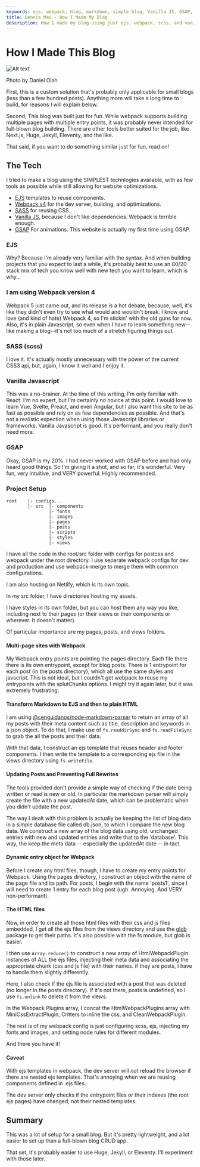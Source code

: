 ```yaml
---
keywords: ejs, webpack, blog, markdown, simple blog, Vanilla JS, GSAP, Lean Web, JAM Stack
title: Dennis Mai - How I Made My Blog
description: How I made my blog using just ejs, webpack, scss, and vanilla JS. (And GSAP for animations. It's unnecessary -- but fun)
---
```


# How I Made This Blog

![Alt text](imgs/daniel-olah-gEta6dbzFy0-unsplash.jpg 'Photo by Daniel Olah')

<figcaption>Photo by Daniel Olah</figcaption>

First, this is a custom solution that's probably only applicable for small blogs (less than a few hundred posts). Anything more will take a long time to build, for reasons I will explain below.

Second, This blog was built just for fun. While webpack supports building multiple pages with multiple entry points, it was probably never intended for full-blown blog building. There are other tools better suited for the job, like Next.js, Huge, Jekyll, Eleventy, and the like.

That said, if you want to do something similar just for fun, read on!

## The Tech

I tried to make a blog using the SIMPLEST technlogies available, with as few tools as possible while still allowing for website optimizations.

- [EJS](https://ejs.co/) templates to reuse components.
- [Webpack v4](https://webpack.js.org/) for the dev server, building, and optimizations.
- [SASS](https://sass-lang.com/documentation/syntax) for reusing CSS.
- [Vanilla JS](https://vanillajstoolkit.com/), because I don't like dependencies. Webpack is terrible enough.
- [GSAP](https://greensock.com/docs/) For animations. This website is actually my first time using GSAP.

### EJS

Why? Because I'm already very familiar with the syntax. And when building projects that you expect to last a while, it's probably best to use an 80/20 stack mix of tech you know well with new tech you want to learn, which is why...

### I am using Webpack version 4

Webpack 5 just came out, and its release is a hot debate, because, well, it's like they didn't even try to see what would and wouldn't break. I know and love (and kind of hate) Webpack 4, so I'm stickin' with the old guns for now. Also, it's in plain Javascript, so even when I have to learn something new--like making a blog--it's not too much of a stretch figuring things out.

### SASS (scss)

I love it. It's actually mostly unnecessary with the power of the current CSS3 api, but, again, I know it well and I enjoy it.

### Vanilla Javascript

This was a no-brainer. At the time of this writing, I'm only familiar with React. I'm no expert, but I'm certainly no novice at this point. I would love to learn Vue, Svelte, Preact, and even Angular, but I also want this site to be as fast as possible and rely on as few dependencies as possible. And that's not a realistic expection when using those Javascript libraries or frameworks. Vanilla Javascript is good. It's performant, and you really don't need more.

### GSAP

Okay, GSAP is my 20%. I had never worked with GSAP before and had only heard good things. So I'm giving it a shot, and so far, it's wonderful. Very fun, very intuitive, and VERY powerful. Highly recommended.

### Project Setup


```
root    |- configs...
        |- src  |- components
                |- fonts
                |- images
                |- pages
                |- posts
                |- scripts
                |- styles
                |- views
```
I have all the code in the root/src folder with configs for postcss and webpack under the root directory. I use separate webpack configs for dev and production and use webpack-merge to merge them with common configurations.

I am also hosting on Netlify, which is its own topic.

In my src folder, I have directories hosting my assets.

I have styles in its own folder, but you can host them any way you like, including next to their pages (or their views or their components or wherever. It doesn't matter).

Of particular importance are my pages, posts, and views folders.

#### Multi-page sites with Webpack

My Webpack entry points are pointing the pages directory. Each file there there is its own entrypoint, except for blog posts. There is 1 entrypoint for each post (in the posts directory), which all use the same styles and javscript. This is not ideal, but I couldn't get webpack to reuse my entrypoints with the splutChunks options. I might try it again later, but it was extremely frustrating.

#### Transform Markdown to EJS and then to plain HTML

I am using [@cenguidanos/node-markdown-parser](https://github.com/cenguidanos/node-markdown-parser) to return an array of all my posts with their meta content such as title, description and keywords in a json object. To do that, I make use of ```fs.readdirSync``` and ```fs.readFileSync``` to grab the all the posts and their data.

With that data, I construct an ejs template that reuses header and footer components. I then write the template to a corresponding ejs file in the views directory using ```fs.writeFile```.

#### Updating Posts and Preventing Full Rewrites

The tools provided don't provide a simple way of checking if the date being written or read is new or old. In particular the markdown parser will simply create the file with a new updatedAt date, which can be problematic when you didn't update the post.

The way I dealt with this problem is actually be keeping the list of blog data in a simple database file called db.json, to which I compare the new blog data. We construct a new array of the blog data using old, unchanged entries with new and updated entries and write that to the 'database'. This way, the keep the meta data -- especially the updatedAt date -- in tact.

#### Dynamic entry object for Webpack

Before I create any html files, though, I have to create my entry points for Webpack. Using the pages directory, I construct an object with the name of the page file and its path. For posts, I begin with the name 'posts1', since I will need to create 1 entry for each blog post (ugh. Annoying. And VERY non-performant).

#### The HTML files

Now, in order to create all those html files with their css and js files embedded, I get all the ejs files from the views directory and use the [glob](https://www.npmjs.com/package/glob) package to get their paths. It's also possible with the fs module, but glob is easier.

I then use ```Array.reduce()``` to construct a new array of HtmlWebpackPlugin instances of ALL the ejs files, injecting their meta data and associating the appropriate chunk (css and js file) with their names. if they are posts, I have to handle them slightly differently.

Here, I also check if the ejs file is associated with a post that was deleted (no longer in the posts directory). If it's not there, posts is undefined, so I use ```fs.unlink``` to delete it from the views.

In the Webpack Plugins array, I concat the HtmlWebpackPlugins array with MiniCssExtractPlugin, Critters to inline the css, and CleanWebpackPlugin.

The rest is of my webpack config is just configuring scss, ejs, injecting my fonts and images, and setting node rules for different modules.

And there you have it!

#### Caveat

With ejs templates in webpack, the dev server will *not* reload the browser if there are nested ejs templates. That's annoying when we are reusing components defined in .ejs files.

The dev server only checks if the entrypoint files or their indexes (the root ejs pages) have changed, not their nested templates.

## Summary

This was a lot of setup for a small blog. But it's pretty lightweight, and a lot easier to set up than a full-blown blog CRUD app.

That set, it's probably easier to use Huge, Jekyll, or Eleventy. I'll experiment with those later.

